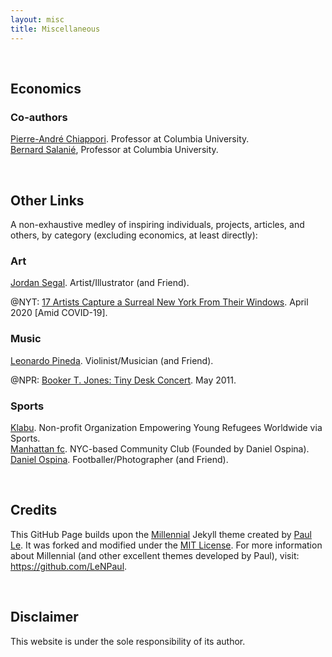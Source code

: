 ```yaml
---
layout: misc
title: Miscellaneous
---
```


<br>

## Economics

### Co-authors
<a href="http://www.columbia.edu/~pc2167/" target="_blank" rel="noopener noreferrer">Pierre-André Chiappori</a>. Professor at Columbia University.  
<a href="http://bsalanie.com/" target="_blank" rel="noopener noreferrer">Bernard Salanié</a>, Professor at Columbia University.

<br>

## Other Links
A non-exhaustive medley of inspiring individuals, projects, articles, and others, by category (excluding economics, at least directly):

### Art  
<a href="https://www.jmsegal.com/" target="_blank" rel="noopener noreferrer">Jordan Segal</a>. Artist/Illustrator (and Friend).

@NYT: <a href="https://www.nytimes.com/interactive/2020/04/16/nyregion/coronavirus-nyc-illustrators-window.html" target="_blank" rel="noopener noreferrer">17 Artists Capture a Surreal New York From Their Windows</a>. April 2020 \[Amid COVID-19\].

### Music  
<a href="http://leonardopinedag.com/index.php" target="_blank" rel="noopener noreferrer">Leonardo Pineda</a>. Violinist/Musician (and Friend).

@NPR: <a href="https://www.npr.org/2011/05/02/135840639/booker-t-jones-tiny-desk-concert" target="_blank" rel="noopener noreferrer">Booker T. Jones: Tiny Desk Concert</a>. May 2011.


### Sports  
<a href="https://klabu.org/" target="_blank" rel="noopener noreferrer">Klabu</a>. Non-profit Organization Empowering Young Refugees Worldwide via Sports.  
<a href="http://mnhttnfc.com/" target="_blank" rel="noopener noreferrer">Manhattan fc</a>. NYC-based Community Club (Founded by Daniel Ospina).  
<a href="https://www.dannyospina.com/" target="_blank" rel="noopener noreferrer">Daniel Ospina</a>. Footballer/Photographer (and Friend).  

<br> 

## Credits  
This GitHub Page builds upon the 
<a href="https://lenpaul.github.io/Millennial/" target="_blank" rel="noopener noreferrer">Millennial</a>
Jekyll theme created by 
<a href="https://www.lenpaul.com/" target="_blank" rel="noopener noreferrer">Paul Le</a>.
It was forked and modified under the 
<a href="http://choosealicense.com/licenses/mit/" target="_blank" rel="noopener noreferrer">MIT License</a>. 
For more information about Millennial (and other excellent themes developed by Paul), visit: 
<a href="https://github.com/LeNPaul" target="_blank" rel="noopener noreferrer">https://github.com/LeNPaul</a>.

<br>

## Disclaimer
This website is under the sole responsibility of its author.

